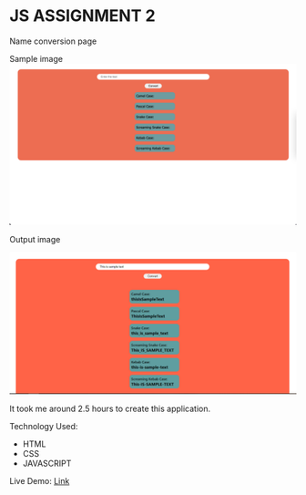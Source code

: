 # JS ASSIGNMENT 2

Name conversion page

Sample image
![sample](./Image/Name_Conversion.png)

Output image

![thumbnail](./thumbnail.png)

It took me around 2.5 hours to create this application.

Technology Used:

- HTML
- CSS
- JAVASCRIPT

Live Demo: [Link](https://js-name-conversion.netlify.app/)
